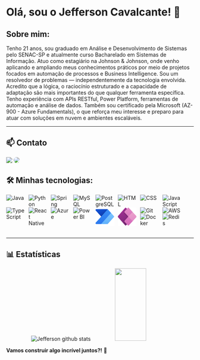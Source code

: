 # Olá, sou o Jefferson Cavalcante! 👋

## Sobre mim:

Tenho 21 anos, sou graduado em Análise e Desenvolvimento de Sistemas pelo SENAC-SP e atualmente curso Bacharelado em Sistemas de Informação.
Atuo como estagiário na Johnson & Johnson, onde venho aplicando e ampliando meus conhecimentos práticos por meio de projetos focados em automação de processos e Business Intelligence.
Sou um resolvedor de problemas — independentemente da tecnologia envolvida. Acredito que a lógica, o raciocínio estruturado e a capacidade de adaptação são mais importantes do que qualquer ferramenta específica.
Tenho experiência com APIs RESTful, Power Platform, ferramentas de automação e análise de dados. Também sou certificado pela Microsoft (AZ-900 - Azure Fundamentals), o que reforça meu interesse e preparo para atuar com soluções em nuvem e ambientes escaláveis.

---

## 📫 Contato
<div> 
<a href = "mailto:cmp.1a.jeffersoncavalcantesilvas@gmail.com"> <img src="https://img.shields.io/badge/-Gmail-%23333?style=for-the-badge&logo=gmail&logoColor=white" target="_blank"></a>
<a href="https://www.linkedin.com/in/jeffersoncavalcante8" target="_blank"><img src="https://img.shields.io/badge/-LinkedIn-%230077B5?style=for-the-badge&logo=linkedin&logoColor=white" style="border-radius: 30px" target="_blank"></a> 
</div>

## 🛠️ Minhas tecnologias:

<img
  align="left"
  alt="Java"
  title="Java"
  width="50px"
  style="padding-right: 10px;"
  src="https://cdn.jsdelivr.net/gh/devicons/devicon@latest/icons/java/java-original.svg"
/>
<img
  align="left"
  alt="Python"
  title="Python"
  width="50px"
  style="padding-right: 10px;"
  src="https://cdn.jsdelivr.net/gh/devicons/devicon@latest/icons/python/python-original.svg"
/>
<img
  align="left"
  alt="Spring"
  title="Spring"
  width="50px"
  style="padding-right: 10px;"
  src="https://cdn.jsdelivr.net/gh/devicons/devicon@latest/icons/spring/spring-original.svg"
/>
<img
  align="left"
  alt="MySQL"
  title="MySQL"
  width="50px"
  style="padding-right: 10px;"
  src="https://cdn.jsdelivr.net/gh/devicons/devicon@latest/icons/mysql/mysql-original.svg"
/>
<img
  align="left"
  alt="PostgreSQL"
  title="PostgreSQL"
  width="50px"
  style="padding-right: 10px;"
  src="https://cdn.jsdelivr.net/gh/devicons/devicon@latest/icons/postgresql/postgresql-original.svg"
/>
<img
  align="left"
  alt="HTML"
  title="HTML"
  width="50px"
  style="padding-right: 10px;"
  src="https://cdn.jsdelivr.net/gh/devicons/devicon@latest/icons/html5/html5-original.svg"
/>
<img
  align="left"
  alt="CSS"
  title="CSS"
  width="50px"
  style="padding-right: 10px;"
  src="https://cdn.jsdelivr.net/gh/devicons/devicon@latest/icons/css3/css3-original.svg"
/>
<img
  align="left"
  alt="JavaScript"
  title="JavaScript"
  width="50px"
  style="padding-right: 10px;"
  src="https://cdn.jsdelivr.net/gh/devicons/devicon@latest/icons/javascript/javascript-original.svg"
/>
<img
  align="left"
  alt="TypeScript"
  title="TypeScript"
  width="50px"
  style="padding-right: 10px;"
  src="https://cdn.jsdelivr.net/gh/devicons/devicon@latest/icons/typescript/typescript-original.svg"
/>
<img
  align="left"
  alt="React Native"
  title="React Native"
  width="50px"
  style="padding-right: 10px;"
  src="https://cdn.jsdelivr.net/gh/devicons/devicon@latest/icons/react/react-original.svg"
/>
<img
  align="left"
  alt="Azure"
  title="Azure"
  width="50px"
  style="padding-right: 10px;"
  src="https://cdn.jsdelivr.net/gh/devicons/devicon@latest/icons/azure/azure-original.svg"
/>
<img
  align="left"
  alt="Power BI"
  title="Power BI"
  width="50px"
  style="padding-right: 10px;"
  src="https://upload.wikimedia.org/wikipedia/commons/c/cf/New_Power_BI_Logo.svg"
/>
<img
  align="left"
  alt="Power Automate"
  title="Power Automate"
  width="50px"
  style="padding-right: 10px;"
  src="Power_Platform_icons/PowerAutomate_scalable.svg"
/>
<img
  align="left"
  alt="Power Apps"
  title="Power Apps"
  width="50px"
  style="padding-right: 10px;"
  src="Power_Platform_icons/PowerApps_scalable.svg"
/>
<img
  align="left"
  alt="Git"
  title="Git"
  width="50px"
  style="padding-right: 10px;"
  src="https://cdn.jsdelivr.net/gh/devicons/devicon@latest/icons/git/git-original.svg"
/>
<img
  align="left"
  alt="AWS"
  title="AWS"
  width="50px"
  style="padding-right: 10px;"
  src="https://cdn.jsdelivr.net/gh/devicons/devicon@latest/icons/amazonwebservices/amazonwebservices-original-wordmark.svg"
/>
<img
  align="left"
  alt="Docker"
  title="Docker"
  width="50px"
  style="padding-right: 10px;"
  src="https://cdn.jsdelivr.net/gh/devicons/devicon@latest/icons/docker/docker-original.svg"
/>
<img
  align="left"
  alt="Redis"
  title="Redis"
  width="50px"
  style="padding-right: 10px;"
  src="https://cdn.jsdelivr.net/gh/devicons/devicon@latest/icons/redis/redis-original.svg"
/>
<br clear="left"/>
<br/>

---

## 📊 Estatísticas

<div align="center">  
  <img width="49%" height="195px" src="https://github-readme-stats.vercel.app/api?username=jcavalcantee&show_icons=true&count_private=true&hide_border=true&title_color=00FFFF&icon_color=00FFFF&text_color=c9d1d9&bg_color=0d1117" alt="Jefferson github stats" /> 
  <img width="41%" height="195px" src="https://github-readme-stats.vercel.app/api/top-langs/?username=jcavalcantee&layout=compact&hide_border=true&title_color=00FFFF&text_color=c9d1d9&bg_color=0d1117" />
</div>
 
**Vamos construir algo incrível juntos?!** 🚀

